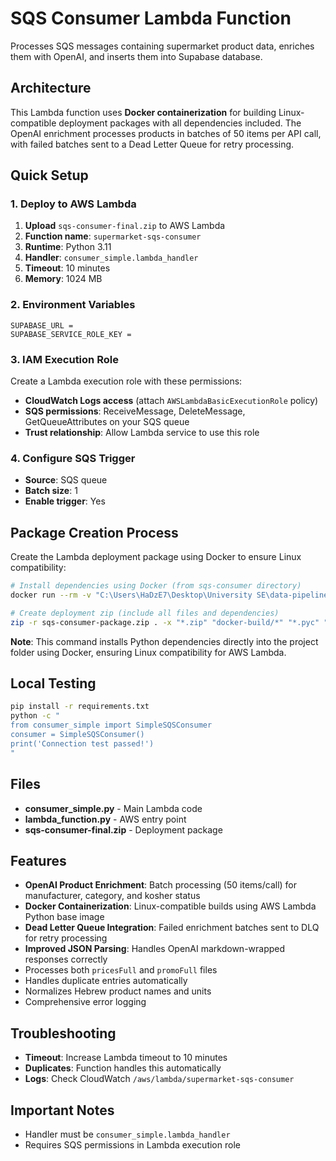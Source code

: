 # SQS Consumer Lambda Function

Processes SQS messages containing supermarket product data, enriches them with OpenAI, and inserts them into Supabase database.

## Architecture

This Lambda function uses **Docker containerization** for building Linux-compatible deployment packages with all dependencies included. The OpenAI enrichment processes products in batches of 50 items per API call, with failed batches sent to a Dead Letter Queue for retry processing.

## Quick Setup

### 1. Deploy to AWS Lambda

1. **Upload** `sqs-consumer-final.zip` to AWS Lambda
2. **Function name**: `supermarket-sqs-consumer`
3. **Runtime**: Python 3.11
4. **Handler**: `consumer_simple.lambda_handler`
5. **Timeout**: 10 minutes
6. **Memory**: 1024 MB

### 2. Environment Variables

```
SUPABASE_URL = 
SUPABASE_SERVICE_ROLE_KEY =
```

### 3. IAM Execution Role

Create a Lambda execution role with these permissions:

- **CloudWatch Logs access** (attach `AWSLambdaBasicExecutionRole` policy)
- **SQS permissions**: ReceiveMessage, DeleteMessage, GetQueueAttributes on your SQS queue
- **Trust relationship**: Allow Lambda service to use this role

### 4. Configure SQS Trigger

- **Source**: SQS queue
- **Batch size**: 1
- **Enable trigger**: Yes

## Package Creation Process

Create the Lambda deployment package using Docker to ensure Linux compatibility:

```bash
# Install dependencies using Docker (from sqs-consumer directory)
docker run --rm -v "C:\Users\HaDzE7\Desktop\University SE\data-pipeline-2025\salim\sqs-consumer:/var/task" python:3.11 pip install -r /var/task/requirements.txt -t /var/task

# Create deployment zip (include all files and dependencies)
zip -r sqs-consumer-package.zip . -x "*.zip" "docker-build/*" "*.pyc" "__pycache__/*"
```

**Note**: This command installs Python dependencies directly into the project folder using Docker, ensuring Linux compatibility for AWS Lambda.

## Local Testing

```bash
pip install -r requirements.txt
python -c "
from consumer_simple import SimpleSQSConsumer
consumer = SimpleSQSConsumer()
print('Connection test passed!')
"
```

## Files

- **consumer_simple.py** - Main Lambda code
- **lambda_function.py** - AWS entry point
- **sqs-consumer-final.zip** - Deployment package

## Features

- **OpenAI Product Enrichment**: Batch processing (50 items/call) for manufacturer, category, and kosher status
- **Docker Containerization**: Linux-compatible builds using AWS Lambda Python base image
- **Dead Letter Queue Integration**: Failed enrichment batches sent to DLQ for retry processing
- **Improved JSON Parsing**: Handles OpenAI markdown-wrapped responses correctly
- Processes both `pricesFull` and `promoFull` files
- Handles duplicate entries automatically
- Normalizes Hebrew product names and units
- Comprehensive error logging

## Troubleshooting

- **Timeout**: Increase Lambda timeout to 10 minutes
- **Duplicates**: Function handles this automatically
- **Logs**: Check CloudWatch `/aws/lambda/supermarket-sqs-consumer`

## Important Notes

- Handler must be `consumer_simple.lambda_handler`
- Requires SQS permissions in Lambda execution role